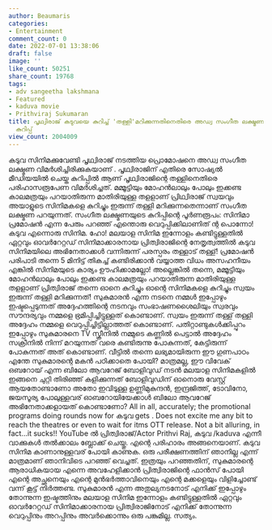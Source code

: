 ```yaml
---
author: Beaumaris
categories:
- Entertainment
comment_count: 0
date: 2022-07-01 13:38:06
draft: false
image: ''
like_count: 50251
share_count: 19768
tags:
- adv sangeetha lakshmana
- Featured
- kaduva movie
- Prithviraj Sukumaran
title: പൃഥ്വിരാജ് കടുവയെ കുറിച്ച് 'തള്ളി'മറിക്കുന്നതിനെതിരെ അഡ്വ സംഗീത ലക്ഷ്മണയുടെ
  കുറിപ്പ്
view_count: 2004009
---
```


കടുവ സിനിമക്കുവേണ്ടി പൃഥ്വിരാജ് നടത്തിയ പ്രൊമോഷനെ അഡ്വ സംഗീത ലക്ഷ്മണ വിമർശിച്ചിരിക്കുകയാണ് . പൃഥ്വിരാജിന് എതിരെ സോഷ്യൽ മീഡിയയിൽ ചെയ്ത കുറിപ്പിൽ ആണ് പൃഥ്വിരാജിന്റെ തള്ളിനെതിരെ പരിഹാസരൂപേണ വിമർശിച്ചത്. മമ്മൂട്ടിയും മോഹൻലാലും പോലും ഇക്കണ്ട കാലമത്രയും പറയാതിരുന്ന മാതിരിയുള്ള തളളാണ് പ്രിഥ്വിരാജ് സ്വയവും അയാളുടെ സിനിമകളെ കുറിച്ചും ഇരുന്ന് തള്ളി മറിക്കുന്നതെന്നാണ് സംഗീത ലക്ഷ്മണ പറയുന്നത്. സംഗീത ലക്ഷ്മണയുടെ കുറിപ്പിന്റെ പൂർണരൂപം: സിനിമാ പ്രമോഷൻ എന്ന പേരും പറഞ്ഞ് എന്തൊരു വെറുപ്പിക്കിലാണിത് ന്റ പൊന്നോ! കടുവ എന്നൊരു സിനിമ. ഹോ! മലയാള സിനിമ ഇന്നോളം കണ്ടിട്ടുള്ളതിൽ ഏറ്റവും ഓവർറേറ്റഡ് സിനിമാക്കാരനായ പ്രിത്വിരാജിന്റെ നേതൃത്വത്തിൽ കടുവ സിനിമയിലെ അഭിനേതാക്കൾ വന്നിരുന്ന് പരസ്പരം തള്ളാട് തള്ള്! പ്രമോഷൻ പരിപാടി തന്നെ 5 മിനിട്ട് തികച്ച് കണ്ടിരിക്കാൻ വയ്യാത്ത വിധം അസഹനീയം എങ്കിൽ സിനിമയുടെ കാര്യം ഊഹിക്കാമല്ലോ! അല്ലെങ്കിൽ തന്നെ, മമ്മൂട്ടിയും മോഹൻലാലും പോലും ഇക്കണ്ട കാലമത്രയും പറയാതിരുന്ന മാതിരിയുള്ള തളളാണ് പ്രിത്വിരാജ് തന്നെ ഓനെ കുറിച്ചും ഓന്റെ സിനിമകളെ കുറിച്ചും സ്വയം ഇരുന്ന് തള്ളി മറിക്കുന്നത്! സുകുമാരൻ എന്ന നടനെ നമ്മൾ ഇപ്പോഴും ഇഷ്ടപ്പെടുന്നത് അദ്ദേഹത്തിന്റെ നടനവും സംഭാഷണശൈലിയും സ്വരവും സൗന്ദര്യവും നമ്മളെ ഭ്രമിപ്പിച്ചിട്ടുള്ളത് കൊണ്ടാണ്. സ്വയം ഇരുന്ന് തള്ള് തള്ളി അദ്ദേഹം നമ്മളെ വെറുപ്പിച്ചിട്ടില്ലാത്തത് കൊണ്ടാണ്. പതിറ്റാണ്ടുകൾക്കിപ്പുറം ഇപ്പോഴും സുകുമാരനെ TV സ്ക്രീനിൽ നമ്മുടെ കണ്ണിൽ പെട്ടാൽ അദ്ദേഹം സക്രീനിൽ നിന്ന് മറയുന്നത് വരെ കണ്ടിരുന്നു പോകുന്നത്, കേട്ടിരുന്ന് പോകുന്നത് അത് കൊണ്ടാണ്. വീട്ടിൽ തന്നെ ലഭ്യമായിരുന്ന ഈ ഗുണപാഠം എന്തേ സുകുമാരന്റെ മകൻ പഠിക്കാതെ പോയി? മാത്രമല്ല, ഈ വിവേക് ഒബറോയ് എന്ന ബിലോ ആവറേജ് ബോളിവുഡ് നടൻ മലയാള സിനിമകളിൽ ഇങ്ങനെ ചുറ്റി തിരിഞ്ഞ് കളിക്കുന്നത് ബോളിവുഡിന് ഓനൊരു വേസ്റ്റ് ആയതോണ്ടാണോ അതോ ഇവിടുള്ള ഉണ്ണിമുകുന്ദൻ, ഇന്ദ്രജിത്ത്, ടോവിനോ, ജയസൂര്യ പോലുള്ളവര് ഓബറോയിയേക്കാൾ ബിലോ ആവറേജ് അഭിനേതാക്കളായത് കൊണ്ടാണോ? All in all, accurately; the promotional programs doing rounds now for കടുവ gets . Does not excite me any bit to reach the theatres or even to wait for itms OTT release. Not a bit alluring, in fact…it sucks!! YouTube ൽ പ്രിത്വിരാജ്/Actor Prithvi Raj, കടുവ /kaduva എന്നീ വാക്കുകൾ തൽക്കാലം ബ്ലോക്ക് ചെയ്തു. എന്റെ പരിഹാരം അങ്ങനെയാണ്. കടുവ സിനിമ കാണാനുള്ളവര് പോയി കാണുക. ഒരു പരീക്ഷണത്തിന് ഞാനില്ല എന്ന് മാത്രമാണ് ഞാനിവിടെ പറഞ്ഞ് വെച്ചത്. ഇത്രയും പറഞ്ഞതിന്, സുകുമാരന്റെ ആരാധികയായ എന്നെ അവഹേളിക്കാൻ പ്രിത്വിരാജിന്റെ ഫാൻസ് പോയി എന്റെ അച്ഛനെയും എന്റെ മുൻഭർത്താവിനെയും എന്റെ മക്കളെയും വിളിച്ചോണ്ട് വന്ന് കൂട്ട് നിർത്തണ്ട. സുകുമാരൻ എന്ന അതുല്യനടനോട് എനിക്ക് ഇപ്പോഴും തോന്നുന്ന ഇഷ്ടത്തിനും മലയാള സിനിമ ഇന്നോളം കണ്ടിട്ടുള്ളതിൽ ഏറ്റവും ഓവർറേറ്റഡ് സിനിമാക്കാരനായ പ്രിത്വിരാജിനോട് എനിക്ക് തോന്നുന്ന വെറുപ്പിനും അറപ്പിനും അവർക്കൊന്നും ഒരു പങ്കുമില്ല. സത്യം.